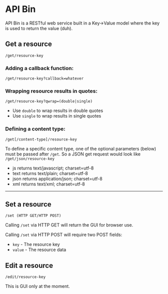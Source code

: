# API Bin

API Bin is a RESTful web service built in a Key->Value model where the key is used to return the value (duh).

## Get a resource

    /get/resource-key

### Adding a callback function:

    /get/resource-key?callback=whatever

### Wrapping resource results in quotes:

    /get/resource-key?qwrap=(double|single)

* Use `double` to wrap results in double quotes
* Use `single` to wrap results in single quotes

### Defining a content type:

    /get[/content-type]/resource-key

To define a specific content type, one of the optional parameters (below) must be passed after `/get`. So a JSON get request would look like `/get/json/resource-key`

* js returns text/javascript; charset=utf-8
* text returns text/plain; charset=utf-8
* json returns application/json; charset=utf-8
* xml returns text/xml; charset=utf-8

---

## Set a resource

    /set (HTTP GET/HTTP POST)

Calling `/set` via HTTP GET will return the GUI for browser use.

Calling `/set` via HTTP POST will require two POST fields:

* `key` - The resource key
* `value` - The resource data

## Edit a resource

    /edit/resource-key

This is GUI only at the moment.